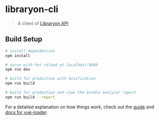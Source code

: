 # libraryon-cli

> A client of [Libraryon API](https://github.com/Akijunior/Top_Especiais_APIs/tree/master/Atividade%206%20e%208)

## Build Setup

``` bash
# install dependencies
npm install

# serve with hot reload at localhost:8080
npm run dev

# build for production with minification
npm run build

# build for production and view the bundle analyzer report
npm run build --report
```

For a detailed explanation on how things work, check out the [guide](http://vuejs-templates.github.io/webpack/) and [docs for vue-loader](http://vuejs.github.io/vue-loader).
